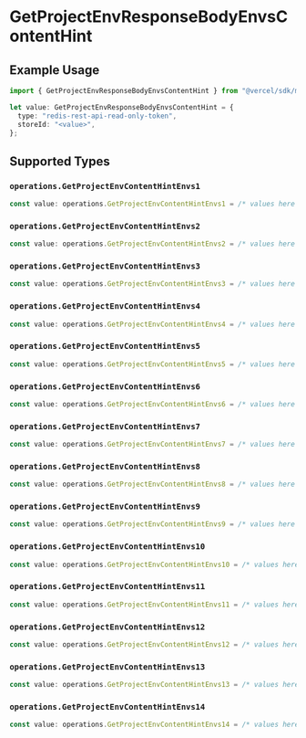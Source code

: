 # GetProjectEnvResponseBodyEnvsContentHint

## Example Usage

```typescript
import { GetProjectEnvResponseBodyEnvsContentHint } from "@vercel/sdk/models/operations";

let value: GetProjectEnvResponseBodyEnvsContentHint = {
  type: "redis-rest-api-read-only-token",
  storeId: "<value>",
};
```

## Supported Types

### `operations.GetProjectEnvContentHintEnvs1`

```typescript
const value: operations.GetProjectEnvContentHintEnvs1 = /* values here */
```

### `operations.GetProjectEnvContentHintEnvs2`

```typescript
const value: operations.GetProjectEnvContentHintEnvs2 = /* values here */
```

### `operations.GetProjectEnvContentHintEnvs3`

```typescript
const value: operations.GetProjectEnvContentHintEnvs3 = /* values here */
```

### `operations.GetProjectEnvContentHintEnvs4`

```typescript
const value: operations.GetProjectEnvContentHintEnvs4 = /* values here */
```

### `operations.GetProjectEnvContentHintEnvs5`

```typescript
const value: operations.GetProjectEnvContentHintEnvs5 = /* values here */
```

### `operations.GetProjectEnvContentHintEnvs6`

```typescript
const value: operations.GetProjectEnvContentHintEnvs6 = /* values here */
```

### `operations.GetProjectEnvContentHintEnvs7`

```typescript
const value: operations.GetProjectEnvContentHintEnvs7 = /* values here */
```

### `operations.GetProjectEnvContentHintEnvs8`

```typescript
const value: operations.GetProjectEnvContentHintEnvs8 = /* values here */
```

### `operations.GetProjectEnvContentHintEnvs9`

```typescript
const value: operations.GetProjectEnvContentHintEnvs9 = /* values here */
```

### `operations.GetProjectEnvContentHintEnvs10`

```typescript
const value: operations.GetProjectEnvContentHintEnvs10 = /* values here */
```

### `operations.GetProjectEnvContentHintEnvs11`

```typescript
const value: operations.GetProjectEnvContentHintEnvs11 = /* values here */
```

### `operations.GetProjectEnvContentHintEnvs12`

```typescript
const value: operations.GetProjectEnvContentHintEnvs12 = /* values here */
```

### `operations.GetProjectEnvContentHintEnvs13`

```typescript
const value: operations.GetProjectEnvContentHintEnvs13 = /* values here */
```

### `operations.GetProjectEnvContentHintEnvs14`

```typescript
const value: operations.GetProjectEnvContentHintEnvs14 = /* values here */
```

